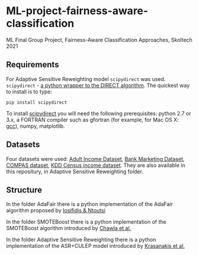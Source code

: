 # ML-project-fairness-aware-classification
ML Final Group Project, Fairness-Aware Classification Approaches, Skoltech 2021

## Requirements
For Adaptive Sensitive Reweighting model `scipydirect` was used. `scipydirect` - [a python wrapper to the DIRECT algorithm](https://scipydirect.readthedocs.io/en/latest/install.html). The quickest way to install is to type: 
```
pip install scipydirect
```
To install [scipydirect](https://github.com/andim/scipydirectyou) you will need the following prerequisites: python 2.7 or 3.x, a FORTRAN compiler such as gfortran (for example, for Mac OS X: [gcc](https://formulae.brew.sh/formula/gcc#default)), numpy, matplotlib.

## Datasets
Four datasets were used: [Adult Income Dataset](https://www.kaggle.com/wenruliu/adult-income-dataset?select=adult.csv), [Bank Marketing Dataset](https://archive.ics.uci.edu/ml/datasets/Bank+Marketing), [COMPAS dataset](https://github.com/propublica/compas-analysis), [KDD Census income dataset](http://archive.ics.uci.edu/ml/datasets/Census-Income+(KDD)). They are also available in this repositury, in Adaptive Sensitive Reweighting folder.

## Structure
In the folder AdaFair there is a python implementation of the AdaFair algorithm proposed by [Iosifidis & Ntoutsi](https://dl.acm.org/doi/abs/10.1145/3357384.3357974)

In the folder SMOTEBoost there is a python implementation of the SMOTEBoost algorithm introduced by [Chawla et al.](https://link.springer.com/chapter/10.1007/978-3-540-39804-2_12)

In the folder Adaptive Sensitive Reweighting there is a python implementation of the ASR+CULEP model introduced by [Krasanakis et al.](https://dl.acm.org/doi/abs/10.1145/3178876.3186133)
